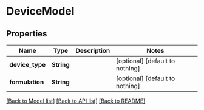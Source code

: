 # DeviceModel


## Properties
Name | Type | Description | Notes
------------ | ------------- | ------------- | -------------
**device_type** | **String** |  | [optional] [default to nothing]
**formulation** | **String** |  | [optional] [default to nothing]


[[Back to Model list]](../README.md#models) [[Back to API list]](../README.md#api-endpoints) [[Back to README]](../README.md)


